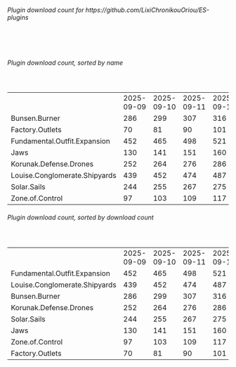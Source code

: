 <h6>Plugin download count for https://github.com/LixiChronikouOriou/ES-plugins</h6><br>
<br>
<h6>Plugin download count, sorted by name</h6><sub><sup><br>
<table>
	<tr>
		<td></td>
		<td>2025-09-09</td>
		<td>2025-09-10</td>
		<td>2025-09-11</td>
		<td>2025-09-12</td>
		<td>2025-09-13</td>
		<td>2025-09-14</td>
		<td>2025-09-15</td>
		<td>today +</td>
	</tr>
	<tr>
		<td>Bunsen.Burner</td>
		<td>286</td>
		<td>299</td>
		<td>307</td>
		<td>316</td>
		<td>325</td>
		<td>330</td>
		<td>339</td>
		<td>+ 9</td>
	</tr>
	<tr>
		<td>Factory.Outlets</td>
		<td>70</td>
		<td>81</td>
		<td>90</td>
		<td>101</td>
		<td>113</td>
		<td>119</td>
		<td>128</td>
		<td>+ 9</td>
	</tr>
	<tr>
		<td>Fundamental.Outfit.Expansion</td>
		<td>452</td>
		<td>465</td>
		<td>498</td>
		<td>521</td>
		<td>541</td>
		<td>550</td>
		<td>561</td>
		<td>+ 11</td>
	</tr>
	<tr>
		<td>Jaws</td>
		<td>130</td>
		<td>141</td>
		<td>151</td>
		<td>160</td>
		<td>169</td>
		<td>176</td>
		<td>183</td>
		<td>+ 7</td>
	</tr>
	<tr>
		<td>Korunak.Defense.Drones</td>
		<td>252</td>
		<td>264</td>
		<td>276</td>
		<td>286</td>
		<td>294</td>
		<td>299</td>
		<td>308</td>
		<td>+ 9</td>
	</tr>
	<tr>
		<td>Louise.Conglomerate.Shipyards</td>
		<td>439</td>
		<td>452</td>
		<td>474</td>
		<td>487</td>
		<td>495</td>
		<td>501</td>
		<td>510</td>
		<td>+ 9</td>
	</tr>
	<tr>
		<td>Solar.Sails</td>
		<td>244</td>
		<td>255</td>
		<td>267</td>
		<td>275</td>
		<td>283</td>
		<td>289</td>
		<td>299</td>
		<td>+ 10</td>
	</tr>
	<tr>
		<td>Zone.of.Control</td>
		<td>97</td>
		<td>103</td>
		<td>109</td>
		<td>117</td>
		<td>126</td>
		<td>132</td>
		<td>141</td>
		<td>+ 9</td>
	</tr>
</table>
</sub></sup>
<h6>Plugin download count, sorted by download count</h6><sub><sup><br>
<table>
	<tr>
		<td></td>
		<td>2025-09-09</td>
		<td>2025-09-10</td>
		<td>2025-09-11</td>
		<td>2025-09-12</td>
		<td>2025-09-13</td>
		<td>2025-09-14</td>
		<td>2025-09-15</td>
		<td>today +</td>
	</tr>
	<tr>
		<td>Fundamental.Outfit.Expansion</td>
		<td>452</td>
		<td>465</td>
		<td>498</td>
		<td>521</td>
		<td>541</td>
		<td>550</td>
		<td>561</td>
		<td>+ 11</td>
	</tr>
	<tr>
		<td>Louise.Conglomerate.Shipyards</td>
		<td>439</td>
		<td>452</td>
		<td>474</td>
		<td>487</td>
		<td>495</td>
		<td>501</td>
		<td>510</td>
		<td>+ 9</td>
	</tr>
	<tr>
		<td>Bunsen.Burner</td>
		<td>286</td>
		<td>299</td>
		<td>307</td>
		<td>316</td>
		<td>325</td>
		<td>330</td>
		<td>339</td>
		<td>+ 9</td>
	</tr>
	<tr>
		<td>Korunak.Defense.Drones</td>
		<td>252</td>
		<td>264</td>
		<td>276</td>
		<td>286</td>
		<td>294</td>
		<td>299</td>
		<td>308</td>
		<td>+ 9</td>
	</tr>
	<tr>
		<td>Solar.Sails</td>
		<td>244</td>
		<td>255</td>
		<td>267</td>
		<td>275</td>
		<td>283</td>
		<td>289</td>
		<td>299</td>
		<td>+ 10</td>
	</tr>
	<tr>
		<td>Jaws</td>
		<td>130</td>
		<td>141</td>
		<td>151</td>
		<td>160</td>
		<td>169</td>
		<td>176</td>
		<td>183</td>
		<td>+ 7</td>
	</tr>
	<tr>
		<td>Zone.of.Control</td>
		<td>97</td>
		<td>103</td>
		<td>109</td>
		<td>117</td>
		<td>126</td>
		<td>132</td>
		<td>141</td>
		<td>+ 9</td>
	</tr>
	<tr>
		<td>Factory.Outlets</td>
		<td>70</td>
		<td>81</td>
		<td>90</td>
		<td>101</td>
		<td>113</td>
		<td>119</td>
		<td>128</td>
		<td>+ 9</td>
	</tr>
</table>
</sub></sup>
